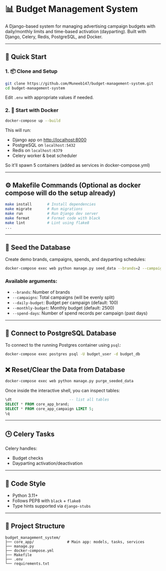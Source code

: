 # 📊 Budget Management System

A Django-based system for managing advertising campaign budgets with daily/monthly limits and time-based activation (dayparting). Built with Django, Celery, Redis, PostgreSQL, and Docker.

---

## 🚀 Quick Start

### 1. 📦 Clone and Setup

```bash
git clone https://github.com/Muneeb147/budget-management-system.git
cd budget-management-system
```

Edit `.env` with appropriate values if needed.

### 2. 🐳 Start with Docker

```bash
docker-compose up --build
```

This will run:

- Django app on [http://localhost:8000](http://localhost:8000)
- PostgreSQL on `localhost:5432`
- Redis on `localhost:6379`
- Celery worker & beat scheduler

So it'll spawn 5 containers (added as services in docker-compose.yml)

---

## ⚙️ Makefile Commands (Optional as docker compose will do the setup already)

```bash
make install       # Install dependencies
make migrate       # Run migrations
make run           # Run Django dev server
make format        # Format code with black
make lint          # Lint using flake8
...
```

---

## 🧪 Seed the Database

Create demo brands, campaigns, spends, and dayparting schedules:

```bash
docker-compose exec web python manage.py seed_data --brands=2 --campaigns=10 --spend-days=7 --daily-budget=75 --monthly-budget=1500
```

### Available arguments:

- `--brands`: Number of brands
- `--campaigns`: Total campaigns (will be evenly split)
- `--daily-budget`: Budget per campaign (default: 100)
- `--monthly-budget`: Monthly budget (default: 2500)
- `--spend-days`: Number of spend records per campaign (past days)

---

## 🔗 Connect to PostgreSQL Database

To connect to the running Postgres container using `psql`:

```bash
docker-compose exec postgres psql -U budget_user -d budget_db
```

## ❌ Reset/Clear the Data from Database

```bash
docker-compose exec web python manage.py purge_seeded_data
```



Once inside the interactive shell, you can inspect tables:

```sql
\dt                          -- list all tables
SELECT * FROM core_app_brand;
SELECT * FROM core_app_campaign LIMIT 5;
\q    
```

---

## 🕒 Celery Tasks

Celery handles:

- Budget checks
- Dayparting activation/deactivation

---

## 🧼 Code Style

- Python 3.11+
- Follows PEP8 with `black` + `flake8`
- Type hints supported via `django-stubs`

---

## 📁 Project Structure

```
budget_management_system/
├── core_app/               # Main app: models, tasks, services
├── manage.py
├── docker-compose.yml
├── Makefile
├── .env
└── requirements.txt
```

